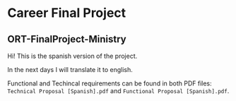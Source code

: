 # Career Final Project

## ORT-FinalProject-Ministry

Hi! This is the spanish version of the project.

In the next days I will translate it to english.

Functional and Techincal requirements can be found in both PDF files: `Technical Proposal [Spanish].pdf` and `Functional Proposal [Spanish].pdf`.